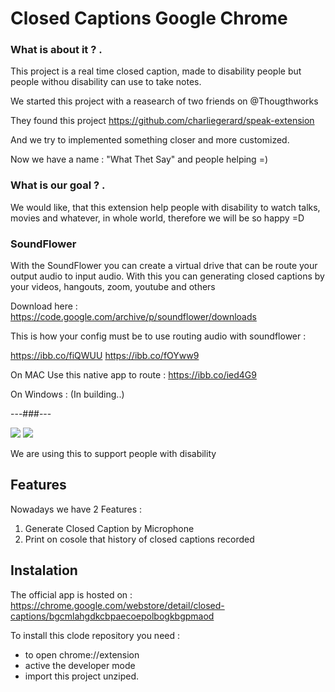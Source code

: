 # Closed Captions Google Chrome

### What is about it ? .
This project is a real time closed caption, made to disability people but people withou disability can use to take notes.

We started this project with a reasearch of two friends on @Thougthworks

They found this project https://github.com/charliegerard/speak-extension

And we try to implemented something closer and more customized.

Now we have a name : "What Thet Say" and people helping =)


### What is our goal ? .

We would like, that this extension help people with disability to watch talks, movies and whatever, in whole world, therefore we will be so happy =D

### SoundFlower

With the SoundFlower you can create a virtual drive that can be route your output audio to input audio. With this you can generating closed captions by your videos, hangouts, zoom, youtube and others

Download here : https://code.google.com/archive/p/soundflower/downloads

This is how your config must be to use routing audio with soundflower :

https://ibb.co/fiQWUU
https://ibb.co/fOYww9

On MAC Use this native app to route :
https://ibb.co/ied4G9

On Windows : (In building..)

---###---


[<img src="https://lh3.googleusercontent.com/a_wRbnGSVXNPPtsz_7YfI-ZPRXGdSwZv3BF2Zy9O_5nN88ylixHqtwD_3h8EcJrNjylvWSRCdA=w640-h400-e365">](http://google.com.au/)
[<img src="https://lh3.googleusercontent.com/cWXbZguy_V5XQDqfsqYjFYdV155Nsi1lI_x6xTXXHkfkpuBWqDvegPN4Ktl9zjolNr5d_KfB=w640-h400-e365">](http://google.com.au/)

We are using this to support people with disability

## Features

Nowadays we have 2 Features :

1. Generate Closed Caption by Microphone
2. Print on cosole that history of closed captions recorded


## Instalation

The official app is hosted on :
https://chrome.google.com/webstore/detail/closed-captions/bgcmlahgdkcbpaecoepolbogkbgpmaod

To install this clode repository you need : 
* to open chrome://extension
* active the developer mode
* import this project unziped.
